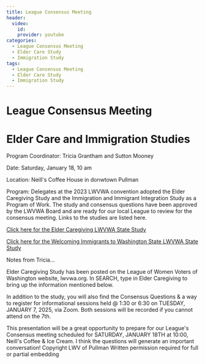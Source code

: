 ```yaml
---
title: League Consensus Meeting
header:
  video:
    id: 
    provider: youtube
categories:
  - League Consensus Meeting
  - Elder Care Study
  - Immigration Study
tags:
  - League Consensus Meeting
  - Elder Care Study
  - Immigration Study
---
```


# League Consensus Meeting

# Elder Care and Immigration Studies

Program Coordinator: Tricia Grantham and Sutton Mooney

Date:  Saturday, January 18, 10 am

Location:  Neill's Coffee House in donwtown Pullman

Program:  Delegates at the 2023 LWVWA convention adopted the Elder Caregiving Study and the Immigration and Immigrant Integration Study as a Program of Work. The study and consensus questions have been approved by the LWVWA Board and are ready for our local League to review for the consensus meeting.  Links to the studies are listed here.

[Click here for the Elder Caregiving LWVWA State Study](https://cdn.wildapricot.com/203628/resources/Documents/Studies/Elder%20Caregiving/Elder%20Caregiving%20Study.pdf?emci=f133eebe-bac6-ef11-88ce-0022482a93af&emdi=3f470ba6-e8c6-ef11-88ce-0022482a93af&ceid=11176177&version=1734536389000&Policy=eyJTdGF0ZW1lbnQiOiBbeyJSZXNvdXJjZSI6Imh0dHBzOi8vY2RuLndpbGRhcHJpY290LmNvbS8yMDM2MjgvcmVzb3VyY2VzL0RvY3VtZW50cy9TdHVkaWVzL0VsZGVyJTIwQ2FyZWdpdmluZy9FbGRlciUyMENhcmVnaXZpbmclMjBTdHVkeS5wZGY~ZW1jaT1mMTMzZWViZS1iYWM2LWVmMTEtODhjZS0wMDIyNDgyYTkzYWYmZW1kaT0zZjQ3MGJhNi1lOGM2LWVmMTEtODhjZS0wMDIyNDgyYTkzYWYmY2VpZD0xMTE3NjE3NyZ2ZXJzaW9uPTE3MzQ1MzYzODkwMDAiLCJDb25kaXRpb24iOnsiRGF0ZUxlc3NUaGFuIjp7IkFXUzpFcG9jaFRpbWUiOjE3MzU2Njk3MDJ9LCJJcEFkZHJlc3MiOnsiQVdTOlNvdXJjZUlwIjoiMC4wLjAuMC8wIn19fV19&Signature=DAMKyFCJnveub94~ZeX4HLzDnOADFcs6StwOgGKjhZpQJ1gpE9dViJOF6pHszHYnHSPdKekosynPskCEyuFdxvQj27bs43GRxLwcRnAfg5DhoGHdEoZ4RwFR5JiaK-CqntXe6NjJLdN6YQKU~EbUntwilrpO4rTP3RBPKsN~cASFobhIxbt74bbXi8qw-YltO47aj-wiyJXzzD10khcOH5g3PntEec5-ayoecfgPN19YApsJ-omf35P4K5V8RgIdWo5as0LjWQkjtu0k8uk7dwFrFmKeIMhYvQz1siikhTGha8ULADE3-RgemqfoXPxdpDRukL-zeucPbK0ayYkUTg__&Key-Pair-Id=K27MGQSHTHAGGF)

[Click here for the Welcoming Immigrants to Washington State LWVWA State Study](https://click.everyaction.com/k/99538942/520206552/-889064092?nvep=ew0KICAiVGVuYW50VXJpIjogIm5ncHZhbjovL3Zhbi9FQS9FQTAxNi8xLzk4MDgwIiwNCiAgIkRpc3RyaWJ1dGlvblVuaXF1ZUlkIjogIjNmNDcwYmE2LWU4YzYtZWYxMS04OGNlLTAwMjI0ODJhOTNhZiIsDQogICJFbWFpbEFkZHJlc3MiOiAiam9zd2lnam9uZXNAZ21haWwuY29tIg0KfQ%3D%3D&hmac=HELSbhKvD3Glj_0gT17Nvjc2XWEUo3bn_hNAMPgsBrs=&emci=f133eebe-bac6-ef11-88ce-0022482a93af&emdi=3f470ba6-e8c6-ef11-88ce-0022482a93af&ceid=11176177)

Notes from Tricia...

Elder Caregiving Study has been posted on the League of Women Voters of Washington website, lwvwa.org. In SEARCH, type in Elder Caregiving to bring up the information mentioned below.

In addition to the study, you will also find the Consensus Questions & a way to register for informational sessions held @ 1:30 or 6:30 on TUESDAY, JANUARY 7, 2025, via Zoom. Both sessions will be recorded if you cannot attend on the 7th.

This presentation will be a great opportunity to prepare for our League's Consensus meeting scheduled for SATURDAY, JANUARY 18TH at 10:00, Neill's Coffee & Ice Cream. I think the questions will generate an important conversation!
Copyright LWV of Pullman
Written permission required for full or partial embedding

<!---change the title to whatever you want the post to be titled
change the ID out to the end of the youtube link https://youtu.be/r61ARK4Qv9c -->
